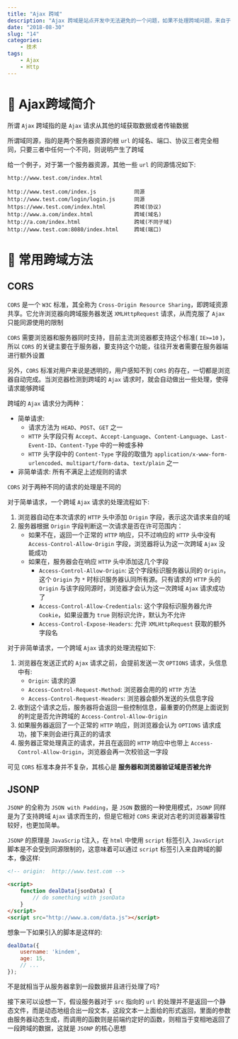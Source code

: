 ```yaml
---
title: "Ajax 跨域"
description: "Ajax 跨域是站点开发中无法避免的一个问题，如果不处理跨域问题，来自于其他域的资源将无法被使用。常用的跨域方法有 CORS 和 JSONP 等，本文将介绍这些方法。"
date: "2018-08-30"
slug: "14"
categories:
    - 技术
tags:
    - Ajax
    - Http
---
```


# 🤔 Ajax跨域简介
所谓 `Ajax` 跨域指的是 `Ajax` 请求从其他的域获取数据或者传输数据

所谓域同源，指的是两个服务器资源的根 `url` 的域名、端口、协议三者完全相同，只要三者中任何一个不同，则说明产生了跨域

给一个例子，对于第一个服务器资源，其他一些 `url` 的同源情况如下:

```
http://www.test.com/index.html

http://www.test.com/index.js            同源
http://www.test.com/login/login.js      同源
https://www.test.com/index.html         跨域(协议)
http://www.a.com/index.html             跨域(域名)
http://a.com/index.html                 跨域(不同子域)
http://www.test.com:8080/index.html     跨域(端口)
```

# 🥤 常用跨域方法
## CORS
`CORS` 是一个 `W3C` 标准，其全称为 `Cross-Origin Resource Sharing`，即跨域资源共享。它允许浏览器向跨域服务器发送 `XMLHttpRequest` 请求，从而克服了 `Ajax` 只能同源使用的限制

`CORS` 需要浏览器和服务器同时支持，目前主流浏览器都支持这个标准( `IE>=10` )，所以 `CORS` 的关键主要在于服务器，要支持这个功能，往往开发者需要在服务器端进行额外设置

另外，`CORS` 标准对用户来说是透明的，用户感知不到 `CORS` 的存在，一切都是浏览器自动完成。当浏览器检测到跨域的 `Ajax` 请求时，就会自动做出一些处理，使得请求能够跨域

跨域的 `Ajax` 请求分为两种：

* 简单请求:
    * 请求方法为 `HEAD`、`POST`、`GET` 之一
    * `HTTP` 头字段只有 `Accept`、`Accept-Language`、`Content-Language`、`Last-Event-ID`、`Content-Type` 中的一种或多种
    * `HTTP` 头字段中的 `Content-Type` 字段的取值为 `application/x-www-form-urlencoded`、`multipart/form-data`、`text/plain` 之一
* 非简单请求: 所有不满足上述规则的请求

`CORS` 对于两种不同的请求的处理是不同的

对于简单请求，一个跨域 `Ajax` 请求的处理流程如下:

1. 浏览器自动在本次请求的 `HTTP` 头中添加 `Origin` 字段，表示这次请求来自的域
2. 服务器根据 `Origin` 字段判断这一次请求是否在许可范围内：
    * 如果不在，返回一个正常的 `HTTP` 响应，只不过响应的 `HTTP` 头中没有 `Access-Control-Allow-Origin` 字段，浏览器将认为这一次跨域 `Ajax` 没能成功
    * 如果在，服务器会在响应 `HTTP` 头中添加这几个字段
        * `Access-Control-Allow-Origin`: 这个字段标识服务器认同的 `Origin`，这个 `Origin` 为 `*` 时标识服务器认同所有源。只有请求的 `HTTP` 头的 `Origin` 与该字段同源时，浏览器才会认为这一次跨域 `Ajax` 请求成功了
        * `Access-Control-Allow-Credentials`: 这个字段标识服务器允许 `Cookie`，如果设置为 `true` 则标识允许，默认为不允许
        * `Access-Control-Expose-Headers`: 允许 `XMLHttpRequest` 获取的额外字段名

对于非简单请求，一个跨域 `Ajax` 请求的处理流程如下:

1. 浏览器在发送正式的 `Ajax` 请求之前，会提前发送一次 `OPTIONS` 请求，头信息中有:
    * `Origin`: 请求的源
    * `Access-Control-Request-Method`: 浏览器会用的的 `HTTP` 方法
    * `Access-Control-Request-Headers`: 浏览器会额外发送的头信息字段
2. 收到这个请求之后，服务器将会返回一些控制信息，最重要的仍然是上面说到的判定是否允许跨域的 `Access-Control-Allow-Origin`
3. 如果服务器返回了一个正常的 `HTTP` 响应，则浏览器会认为 `OPTIONS` 请求成功，接下来则会进行真正的的请求
4. 服务器正常处理真正的请求，并且在返回的 `HTTP` 响应中也带上 `Access-Control-Allow-Origin`，浏览器会再一次校验这一字段

可见 `CORS` 标准本身并不复杂，其核心是 **服务器和浏览器验证域是否被允许**

## JSONP
`JSONP` 的全称为 `JSON with Padding`，是 `JSON` 数据的一种使用模式，`JSONP` 同样是为了支持跨域 `Ajax` 请求而生的，但是它相对 `CORS` 来说对古老的浏览器兼容性较好，也更加简单。

`JSONP` 的原理是 `JavaScrip` t注入，在 `html` 中使用 `script` 标签引入 `JavaScript` 脚本是不会受到同源限制的，这意味着可以通过 `script` 标签引入来自跨域的脚本，像这样:

```html
<!-- origin:  http://www.test.com -->

<script>
    function dealData(jsonData) {
        // do something with jsonData
    }
</script>
<script src="http://www.a.com/data.js"></script>
```

想象一下如果引入的脚本是这样的:

```javascript
dealData({
    username: 'kindem',
    age: 15,
    // ...
});
```

不是就相当于从服务器拿到一段数据并且进行处理了吗?

接下来可以设想一下，假设服务器对于 `src` 指向的 `url` 的处理并不是返回一个静态文件，而是动态地组合出一段文本，这段文本一上面给的形式返回，里面的参数由服务器动态生成，而调用的函数则是前端约定好的函数，则相当于变相地返回了一段跨域的数据，这就是 `JSONP` 的核心思想

